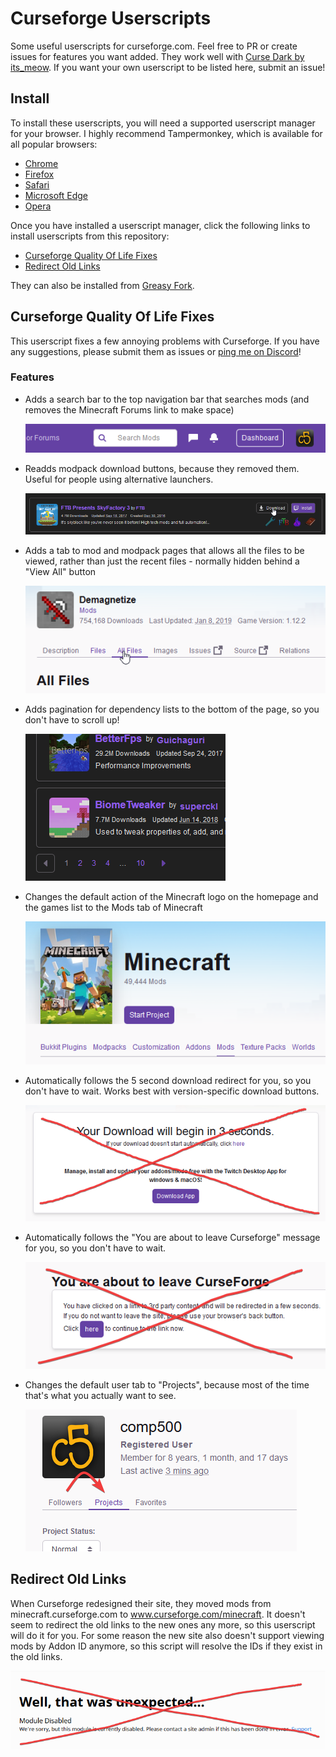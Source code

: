 # Curseforge Userscripts
Some useful userscripts for curseforge.com. Feel free to PR or create issues for features you want added. They work well with [Curse Dark by its_meow](https://itsmeow.dev/cursedark/). If you want your own userscript to be listed here, submit an issue!

## Install
To install these userscripts, you will need a supported userscript manager for your browser. I highly recommend Tampermonkey, which is available for all popular browsers:

- [Chrome](https://chrome.google.com/webstore/detail/tampermonkey/dhdgffkkebhmkfjojejmpbldmpobfkfo)
- [Firefox](https://addons.mozilla.org/firefox/addon/tampermonkey/)
- [Safari](http://tampermonkey.net/?browser=safari)
- [Microsoft Edge](https://www.microsoft.com/store/p/tampermonkey/9nblggh5162s)
- [Opera](https://addons.opera.com/extensions/details/tampermonkey-beta/)

Once you have installed a userscript manager, click the following links to install userscripts from this repository:

- [Curseforge Quality Of Life Fixes](https://github.com/comp500/Curseforge-Userscripts/raw/master/cfqol.user.js)
- [Redirect Old Links](https://github.com/comp500/Curseforge-Userscripts/raw/master/redir.user.js)

They can also be installed from [Greasy Fork](https://greasyfork.org/en/users/331451-comp500).

## Curseforge Quality Of Life Fixes
This userscript fixes a few annoying problems with Curseforge. If you have any suggestions, please submit them as issues or [ping me on Discord](https://discord.mcmoddev.com/)!

### Features
- Adds a search bar to the top navigation bar that searches mods (and removes the Minecraft Forums link to make space)

	![Search bar](images/searchbar.png)
- Readds modpack download buttons, because they removed them. Useful for people using alternative launchers.

	![Modpack download button](images/modpackdownload.png)
- Adds a tab to mod and modpack pages that allows all the files to be viewed, rather than just the recent files - normally hidden behind a "View All" button

	![All Files tab](images/allfiles.png)
- Adds pagination for dependency lists to the bottom of the page, so you don't have to scroll up!

	![Pagination](images/pagination.png)
- Changes the default action of the Minecraft logo on the homepage and the games list to the Mods tab of Minecraft

	![Mods tab](images/modstab.png)
- Automatically follows the 5 second download redirect for you, so you don't have to wait. Works best with version-specific download buttons.

	![Say No to the Countdown](images/nocountdown.png)
- Automatically follows the "You are about to leave Curseforge" message for you, so you don't have to wait.

    ![Say No to the Countdown 2 electric boogaloo](images/nocountdown2.png)
- Changes the default user tab to "Projects", because most of the time that's what you actually want to see.

	![Projects tab](images/defaultusertab.png)

## Redirect Old Links
When Curseforge redesigned their site, they moved mods from minecraft.curseforge.com to www.curseforge.com/minecraft. It doesn't seem to redirect the old links to the new ones any more, so this userscript will do it for you. For some reason the new site also doesn't support viewing mods by Addon ID anymore, so this script will resolve the IDs if they exist in the old links.

![Module disabled??!!](images/moduleundisabled.png)
